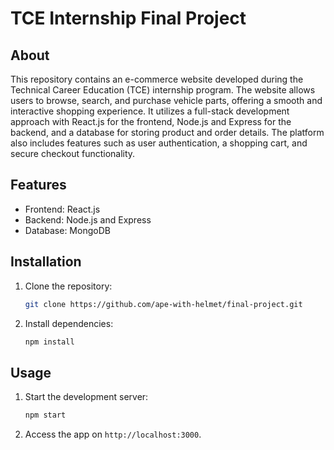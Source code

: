
# TCE Internship Final Project

## About
This repository contains an e-commerce website developed during the Technical Career Education (TCE) internship program. The website allows users to browse, search, and purchase vehicle parts, offering a smooth and interactive shopping experience. It utilizes a full-stack development approach with React.js for the frontend, Node.js and Express for the backend, and a database for storing product and order details. The platform also includes features such as user authentication, a shopping cart, and secure checkout functionality.

## Features
- Frontend: React.js
- Backend: Node.js and Express
- Database: MongoDB

## Installation
1. Clone the repository:
   ```bash
   git clone https://github.com/ape-with-helmet/final-project.git
   ```
2. Install dependencies:
   ```bash
   npm install
   ```

## Usage
1. Start the development server:
   ```bash
   npm start
   ```
2. Access the app on `http://localhost:3000`.

